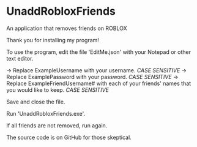 # UnaddRobloxFriends
An application that removes friends on ROBLOX


Thank you for installing my program!

To use the program, edit the file 'EditMe.json' with your Notepad or other text editor.

-> Replace ExampleUsername with your username.  *CASE SENSITIVE*
-> Replace ExamplePassword with your password.  *CASE SENSITIVE*
-> Replace ExampleFriendUsername# with each of your friends' names that you would like to keep.  *CASE SENSITIVE*

Save and close the file.

Run 'UnaddRobloxFriends.exe'.

If all friends are not removed, run again.

The source code is on GitHub for those skeptical.